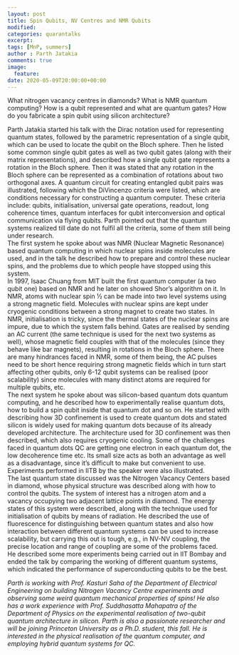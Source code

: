 ```yaml
---
layout: post
title: Spin Qubits, NV Centres and NMR Qubits
modified:
categories: quarantalks
excerpt:
tags: [MnP, summers]
author : Parth Jatakia
comments: true
image:
  feature:
date: 2020-05-09T20:00:00+00:00
---
```

What nitrogen vacancy centres in diamonds? What is NMR quantum computing? How is a qubit represented and what are quantum gates? How do you fabricate a spin qubit using silicon architecture?

<!-- TYPE ARTICLE BELOW -->
<!-- Use ### for header_1 -->
<!-- Use <b></b> for header_2 -->
<!-- No suffix required for normal text -->
<!-- Use <i></i> for ending notes -->

Parth Jatakia started his talk with the Dirac notation used for representing quantum states, followed by the parametric representation of a single qubit, which can be used to locate the qubit on the Bloch sphere. Then he listed some common single qubit gates as well as two qubit gates (along with their matrix representations), and described how a single qubit gate represents a rotation in the Bloch sphere. Then it was stated that any rotation in the Bloch sphere can be represented as a combination of rotations about two orthogonal axes. A quantum circuit for creating entangled qubit pairs was illustrated, following which the DiVincenzo criteria were listed, which are conditions necessary for constructing a quantum computer. These criteria include: qubits, initialisation, universal gate operations, readout, long coherence times, quantum interfaces for qubit interconversion and optical communication via flying qubits. Parth pointed out that the quantum systems realized till date do not fulfil all the criteria, some of them still being under research.  
The first system he spoke about was NMR (Nuclear Magnetic Resonance) based quantum computing in which nuclear spins inside molecules are used, and in the talk he described how to prepare and control these nuclear spins, and the problems due to which people have stopped using this system.  
In 1997, Isaac Chuang from MIT built the first quantum computer (a two qubit one) based on NMR and he later on showed Shor’s algorithm on it. In NMR, atoms with nuclear spin ½ can be made into two level systems using a strong magnetic field. Molecules with nuclear spins are kept under cryogenic conditions between a strong magnet to create two states. In NMR, initialisation is tricky, since the thermal states of the nuclear spins are impure, due to which the system falls behind. Gates are realised by sending an AC current (the same technique is used for the next two systems as well), whose magnetic field couples with that of the molecules (since they behave like bar magnets), resulting in rotations in the Bloch sphere. There are many hindrances faced in NMR, some of them being, the AC pulses need to be short hence requiring strong magnetic fields which in turn start affecting other qubits, only 6-12 qubit systems can be realised (poor scalability) since molecules with many distinct atoms are required for multiple qubits, etc.  
The next system he spoke about was silicon-based quantum dots quantum computing, and he described how to experimentally realise quantum dots, how to build a spin qubit inside that quantum dot and so on. He started with describing how 3D confinement is used to create quantum dots and stated silicon is widely used for making quantum dots because of its already developed architecture. The architecture used for 3D confinement was then described, which also requires cryogenic cooling. Some of the challenges faced in quantum dots QC are getting one electron in each quantum dot, the low decoherence time etc. Its small size acts as both an advantage as well as a disadvantage, since it’s difficult to make but convenient to use. Experiments performed in IITB by the speaker were also illustrated.  
The last quantum state discussed was the Nitrogen Vacancy Centers based in diamond, whose physical structure was described along with how to control the qubits. The system of interest has a nitrogen atom and a vacancy occupying two adjacent lattice points in diamond. The energy states of this system were described, along with the technique used for initialisation of qubits by means of radiation. He described the use of fluorescence for distinguishing between quantum states and also how interaction between different quantum systems can be used to increase scalability, but carrying this out is tough, e.g., in NV-NV coupling, the precise location and range of coupling are some of the problems faced.  
He described some more experiments being carried out in IIT Bombay and ended the talk by comparing the working of different quantum systems, which indicated the performance of superconducting qubits to be the best.  

<i>Parth is working with Prof. Kasturi Saha of the Department of Electrical Engineering on building Nitrogen Vacancy Centre experiments and observing some weird quantum mechanical properties of spins! He also has a work experience with Prof. Suddhasatta Mahapatra of the Department of Physics on the experimental realisation of two-qubit quantum architecture in silicon. Parth is also a passionate researcher and will be joining Princeton University as a Ph.D. student, this fall. He is interested in the physical realisation of the quantum computer, and employing hybrid quantum systems for QC.</i>
